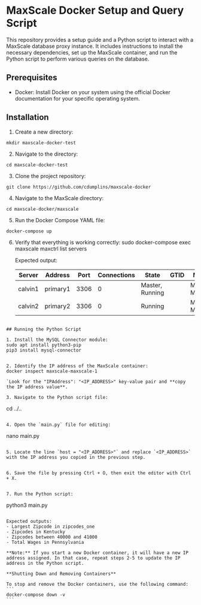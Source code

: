 # MaxScale Docker Setup and Query Script

This repository provides a setup guide and a Python script to interact with a MaxScale database proxy instance. It includes instructions to install the necessary dependencies, set up the MaxScale container, and run the Python script to perform various queries on the database.

## Prerequisites

- Docker: Install Docker on your system using the official Docker documentation for your specific operating system.

## Installation

1. Create a new directory:
```
mkdir maxscale-docker-test
```


2. Navigate to the directory:
```
cd maxscale-docker-test
```


3. Clone the project repository:
```
git clone https://github.com/cdumplins/maxscale-docker
```


4. Navigate to the MaxScale directory:
```
cd maxscale-docker/maxscale
```

5. Run the Docker Compose YAML file:
```
docker-compose up
```

6. Verify that everything is working correctly:
sudo docker-compose exec maxscale maxctrl list servers


   Expected output:

   | Server  | Address  | Port | Connections | State           | GTID | Monitor         |
   |---------|----------|------|-------------|-----------------|------|-----------------|
   | calvin1 | primary1 | 3306 | 0           | Master, Running |      | MariaDB-Monitor |
   | calvin2 | primary2 | 3306 | 0           | Running         |      | MariaDB-Monitor |

```

## Running the Python Script

1. Install the MySQL Connector module:
sudo apt install python3-pip
pip3 install mysql-connector


2. Identify the IP address of the MaxScale container:
docker inspect maxscale-maxscale-1

`Look for the "IPAddress": "<IP_ADDRESS>" key-value pair and **copy the IP address value**.

3. Navigate to the Python script file:
```
cd ../..
```

4. Open the `main.py` file for editing:
```
nano main.py
```

5. Locate the line `host = "<IP_ADDRESS>"` and replace `<IP_ADDRESS>` with the IP address you copied in the previous step.


6. Save the file by pressing Ctrl + O, then exit the editor with Ctrl + X.


7. Run the Python script:
```
python3 main.py
````

Expected outputs:
- Largest Zipcode in zipcodes_one
- Zipcodes in Kentucky
- Zipcodes between 40000 and 41000
- Total Wages in Pennsylvania

**Note:** If you start a new Docker container, it will have a new IP address assigned. In that case, repeat steps 2-5 to update the IP address in the Python script.

**Shutting Down and Removing Containers**

To stop and remove the Docker containers, use the following command:
```
docker-compose down -v
```
